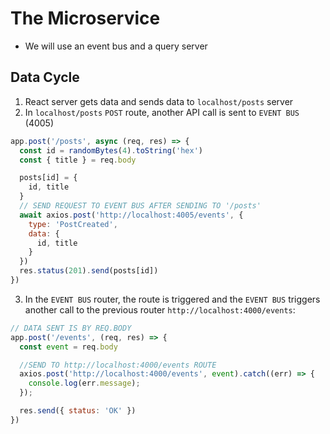 # The Microservice
- We will use an event bus and a query server

## Data Cycle

1. React server gets data and sends data to `localhost/posts` server
2. In `localhost/posts` `POST` route, another API call is sent to `EVENT BUS` (4005)
```js
app.post('/posts', async (req, res) => {
  const id = randomBytes(4).toString('hex')
  const { title } = req.body

  posts[id] = {
    id, title
  }
  // SEND REQUEST TO EVENT BUS AFTER SENDING TO '/posts'
  await axios.post('http://localhost:4005/events', {
    type: 'PostCreated',
    data: {
      id, title
    }
  })
  res.status(201).send(posts[id])
})
```
3. In the `EVENT BUS` router, the route is triggered and the `EVENT BUS` triggers another call to the previous router `http://localhost:4000/events`:
```js
// DATA SENT IS BY REQ.BODY
app.post('/events', (req, res) => {
  const event = req.body

  //SEND TO http://localhost:4000/events ROUTE
  axios.post('http://localhost:4000/events', event).catch((err) => {
    console.log(err.message);
  });

  res.send({ status: 'OK' })
})
```